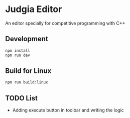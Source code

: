 # Judgia Editor
An editor specially for competitive programming with C++
## Development
```bash
npm install
npm run dev
```

## Build for Linux
```bash
npm run build:linux
```

## TODO List
- Adding execute button in toolbar and writing the logic

